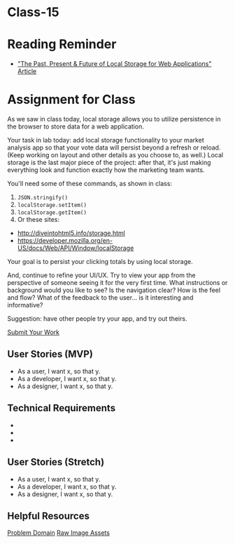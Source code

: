 # Class-15

# Reading Reminder
* ["The Past, Present & Future of Local Storage for Web Applications" Article](https://canvas.instructure.com/courses/1015286/modules/items/9246729)

# Assignment for Class
As we saw in class today, local storage allows you to utilize persistence in the browser to store data for a web application.

Your task in lab today: add local storage functionality to your market analysis app so that your vote data will persist beyond a refresh or reload. (Keep working on layout and other details as you choose to, as well.) Local storage is the last major piece of the project: after that, it's just making everything look and function exactly how the marketing team wants.

You'll need some of these commands, as shown in class:

1. `JSON.stringify()`
2. `localStorage.setItem()`
3. `localStorage.getItem()`
4. Or these sites:
  - http://diveintohtml5.info/storage.html
  - https://developer.mozilla.org/en-US/docs/Web/API/Window/localStorage

Your goal is to persist your clicking totals by using local storage.

And, continue to refine your UI/UX. Try to view your app from the perspective of someone seeing it for the very first time. What instructions or background would you like to see? Is the navigation clear? How is the feel and flow? What of the feedback to the user... is it interesting and informative?

Suggestion: have other people try your app, and try out theirs.

[Submit Your Work](https://canvas.instructure.com/courses/1015286/modules/items/9246730)

## User Stories (MVP)
 - As a user, I want x, so that y.
 - As a developer, I want x, so that y.
 - As a designer, I want x, so that y.

## Technical Requirements
 -
 -
 -

## User Stories (Stretch)
 - As a user, I want x, so that y.
 - As a developer, I want x, so that y.
 - As a designer, I want x, so that y.

## Helpful Resources
[Problem Domain](../assets/README.md)
[Raw Image Assets](../assets/imgs)
